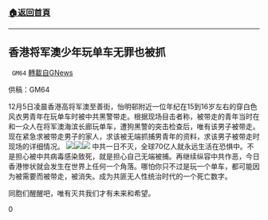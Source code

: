 ###  [:house:返回首頁](https://github.com/ourhimalayas/txt)
---

## 香港将军澳少年玩单车无罪也被抓
` GM64` [轉載自GNews](https://gnews.org/zh-hans/621370/)

供稿：GM64

12月5日凌晨香港高将军澳至善街，怡明邨附近一位年纪在15到16岁左右的穿白色风衣男青年在玩单车时被中共黑警带走。根据现场目击者称，被带走的青年当时在和一众人在将军澳海滨长廊玩单车，遭狗黑警的突击检查后，唯有该男子被带走。现在紧急求被带走男子的家人，求该被无端抓捕男青年的资料，求该男子被带走时现场的详细情况。
![]()![](https://gnews-media-offload.s3.amazonaws.com/wp-content/uploads/2020/12/06001644/IMG_20201206_095726_856.jpg)![]()![](https://gnews-media-offload.s3.amazonaws.com/wp-content/uploads/2020/12/06001634/IMG_20201206_095728_695.jpg)![]()![](https://gnews-media-offload.s3.amazonaws.com/wp-content/uploads/2020/12/06001624/IMG_20201206_095729_950.jpg)
中共一日不灭，全球70亿人就永远生活在恐惧中。不是担心被中共病毒感染致死，就是担心自己无端被捕。再继续纵容中共作恶，今日香港惨状就会发生在世界上任何一个角落。哪怕你只不过是玩一个单车，都可能因为被需要而被带走，被消失。成为共匪无人性统治时代的一个死亡数字。

同胞们醒醒吧，唯有灭共我们才有未来和希望。



0
